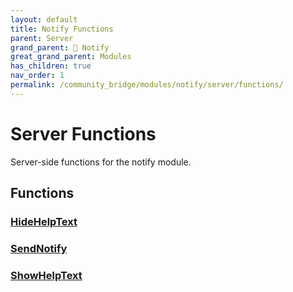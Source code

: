 ```yaml
---
layout: default
title: Notify Functions
parent: Server
grand_parent: 🔔 Notify
great_grand_parent: Modules
has_children: true
nav_order: 1
permalink: /community_bridge/modules/notify/server/functions/
---
```


# Server Functions
Server-side functions for the notify module.

## Functions

### [HideHelpText](HideHelpText)
### [SendNotify](SendNotify)
### [ShowHelpText](ShowHelpText)
